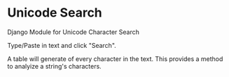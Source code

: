 # Unicode Search
Django Module for Unicode Character Search

Type/Paste in text and click "Search".

A table will generate of every character in the text. This provides a method to analyize a string's characters.
